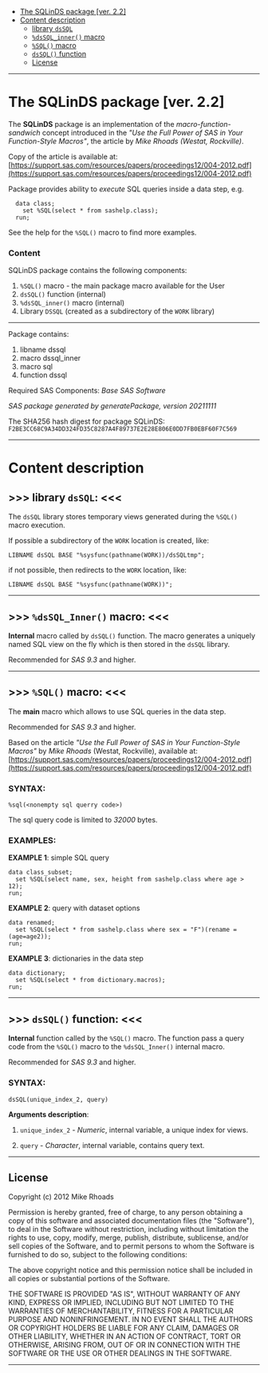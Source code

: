- [The SQLinDS package [ver. 2.2]](#sqlinds-package)
- [Content description](#content-description)
  * [library `dsSQL`](#library-dssql)
  * [`%dsSQL_inner()` macro](#dssql-inner-macro)
  * [`%SQL()` macro](#dssql-inner-macro)
  * [`dsSQL()` function](#dssql-function)
  * [License](#license)
  
---

# The SQLinDS package [ver. 2.2] <a name="sqlinds-package"></a> ###############################################

The **SQLinDS** package is an implementation of 
the *macro-function-sandwich* concept introduced in the 
*"Use the Full Power of SAS in Your Function-Style Macros"*,
the article by *Mike Rhoads (Westat, Rockville)*.

Copy of the article is available at:
[https://support.sas.com/resources/papers/proceedings12/004-2012.pdf](https://support.sas.com/resources/papers/proceedings12/004-2012.pdf)

Package provides ability to *execute* SQL queries inside a data step, e.g.
~~~~~~~~~~~~~~~~~~~~~~~~~~~~~~~~~~~~~~~~~~sas
  data class;
    set %SQL(select * from sashelp.class);
  run;
~~~~~~~~~~~~~~~~~~~~~~~~~~~~~~~~~~~~~~~~~~
See the help for the `%SQL()` macro to find more examples. 

### Content ###################################################################

SQLinDS package contains the following components:

1. `%SQL()` macro - the main package macro available for the User
2. `dsSQL()` function (internal)
3. `%dsSQL_inner()` macro (internal) 
4. Library `DSSQL` (created as a subdirectory of the `WORK` library)

---

Package contains: 
1.   libname    dssql 
2.   macro      dssql_inner 
3.   macro      sql 
4.   function   dssql 

Required SAS Components: 
  *Base SAS Software*

*SAS package generated by generatePackage, version 20211111*

The SHA256 hash digest for package SQLinDS: 
`F2BE3CC68C9A34DD324FD35C8287A4F89737E2E28E806E0DD7FB0EBF60F7C569` 

---
# Content description ############################################################################################


## >>> library `dsSQL`: <<< <a name="library-dssql"></a> ########################

The `dsSQL` library stores temporary views 
generated during the `%SQL()` macro execution.

If possible a subdirectory of the `WORK` location is created, like: 
~~~~~~~~~~~~~~~~~~~~~~~~~~~~~~~~~~~~~~~~~~~~~~~~~~~~~~~~sas
LIBNAME dsSQL BASE "%sysfunc(pathname(WORK))/dsSQLtmp";
~~~~~~~~~~~~~~~~~~~~~~~~~~~~~~~~~~~~~~~~~~~~~~~~~~~~~~~~

if not possible, then redirects to the `WORK` location, like:
~~~~~~~~~~~~~~~~~~~~~~~~~~~~~~~~~~~~~~~~~~~~~~~~~~~~~~~~sas
LIBNAME dsSQL BASE "%sysfunc(pathname(WORK))"; 
~~~~~~~~~~~~~~~~~~~~~~~~~~~~~~~~~~~~~~~~~~~~~~~~~~~~~~~~
---



## >>> `%dsSQL_Inner()` macro: <<< <a name="dssql-inner-macro"></a> #############

**Internal** macro called by `dsSQL()` function.
The macro generates a uniquely named SQL view on the fly
which is then stored in the `dsSQL` library.

Recommended for *SAS 9.3* and higher. 

---



## >>> `%SQL()` macro: <<< <a name="dssql-macro"></a> ###########################

The **main** macro which allows to use 
SQL queries in the data step.

Recommended for *SAS 9.3* and higher.

Based on the article *"Use the Full Power of SAS in Your Function-Style Macros"*
by *Mike Rhoads* (Westat, Rockville), available at:
[https://support.sas.com/resources/papers/proceedings12/004-2012.pdf](https://support.sas.com/resources/papers/proceedings12/004-2012.pdf)

### SYNTAX: ###################################################################
~~~~~~~~~~~~~~~~~~~~~~~~~~~~~~~~sas
%sql(<nonempty sql querry code>)
~~~~~~~~~~~~~~~~~~~~~~~~~~~~~~~~

The sql query code is limited to *32000* bytes.

### EXAMPLES: #################################################################

**EXAMPLE 1**: simple SQL query
~~~~~~~~~~~~~~~~~~~~~~~~~~~~~~~~~~~~~~~~~~~~~~~~~~~~~~~~~~~~~~~~~~~~~~~~sas
data class_subset;
  set %SQL(select name, sex, height from sashelp.class where age > 12);
run;
~~~~~~~~~~~~~~~~~~~~~~~~~~~~~~~~~~~~~~~~~~~~~~~~~~~~~~~~~~~~~~~~~~~~~~~~

**EXAMPLE 2**: query with dataset options
~~~~~~~~~~~~~~~~~~~~~~~~~~~~~~~~~~~~~~~~~~~~~~~~~~~~~~~~~~~~~~~~~~~~~~~~~~~~~~sas
data renamed;
  set %SQL(select * from sashelp.class where sex = "F")(rename = (age=age2));
run;
~~~~~~~~~~~~~~~~~~~~~~~~~~~~~~~~~~~~~~~~~~~~~~~~~~~~~~~~~~~~~~~~~~~~~~~~~~~~~~

**EXAMPLE 3**: dictionaries in the data step
~~~~~~~~~~~~~~~~~~~~~~~~~~~~~~~~~~~~~~~~~~~~~~~~~~~~~~~~~~~~~~~~~~~~~~~~~~~~~~sas
data dictionary;
  set %SQL(select * from dictionary.macros);
run;
~~~~~~~~~~~~~~~~~~~~~~~~~~~~~~~~~~~~~~~~~~~~~~~~~~~~~~~~~~~~~~~~~~~~~~~~~~~~~~
---


 
## >>> `dsSQL()` function: <<< <a name="dssql-function"></a> ####################

**Internal** function called by the `%SQL()` macro.
The function pass a query code from the `%SQL()`
macro to the `%dsSQL_Inner()` internal macro.

Recommended for *SAS 9.3* and higher. 

### SYNTAX: ###################################################################
~~~~~~~~~~~~~~~~~~~~~~~~~~~~~~~~sas
dsSQL(unique_index_2, query)
~~~~~~~~~~~~~~~~~~~~~~~~~~~~~~~~

**Arguments description**:

1. `unique_index_2` - *Numeric*, internal variable, a unique index for views.

2. `query` -          *Character*, internal variable, contains query text.

---

## License ####################################################################

Copyright (c) 2012 Mike Rhoads

Permission is hereby granted, free of charge, to any person obtaining a copy
of this software and associated documentation files (the "Software"), to deal
in the Software without restriction, including without limitation the rights
to use, copy, modify, merge, publish, distribute, sublicense, and/or sell
copies of the Software, and to permit persons to whom the Software is
furnished to do so, subject to the following conditions:

The above copyright notice and this permission notice shall be included in all
copies or substantial portions of the Software.

THE SOFTWARE IS PROVIDED "AS IS", WITHOUT WARRANTY OF ANY KIND, EXPRESS OR
IMPLIED, INCLUDING BUT NOT LIMITED TO THE WARRANTIES OF MERCHANTABILITY,
FITNESS FOR A PARTICULAR PURPOSE AND NONINFRINGEMENT. IN NO EVENT SHALL THE
AUTHORS OR COPYRIGHT HOLDERS BE LIABLE FOR ANY CLAIM, DAMAGES OR OTHER
LIABILITY, WHETHER IN AN ACTION OF CONTRACT, TORT OR OTHERWISE, ARISING FROM,
OUT OF OR IN CONNECTION WITH THE SOFTWARE OR THE USE OR OTHER DEALINGS IN THE
SOFTWARE.

---
